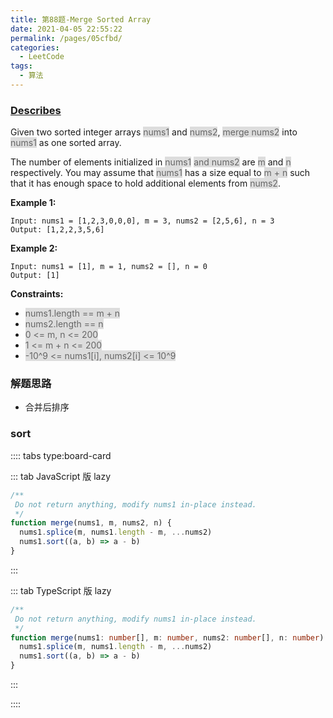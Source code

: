 ```yaml
---
title: 第88题-Merge Sorted Array
date: 2021-04-05 22:55:22
permalink: /pages/05cfbd/
categories:
  - LeetCode
tags:
  - 算法
---
```


### [Describes](https://leetcode-cn.com/problems/merge-sorted-array/)

Given two sorted integer arrays <span style="background: #ddd; color: #666;">nums1</span> and <span style="background: #ddd; color: #666;">nums2</span>, <span style="background: #ddd; color: #666;">merge nums2</span> into <span style="background: #ddd; color: #666;">nums1</span> as one sorted array.

The number of elements initialized in <span style="background: #ddd; color: #666;">nums1</span> <span style="background: #ddd; color: #666;">and nums2</span> are <span style="background: #ddd; color: #666;">m</span> and <span style="background: #ddd; color: #666;">n</span> respectively. You may assume that <span style="background: #ddd; color: #666;">nums1</span> has a size equal to <span style="background: #ddd; color: #666;">m + n</span> such that it has enough space to hold additional elements from <span style="background: #ddd; color: #666;">nums2</span>.

<!-- more -->

**Example 1:**

```
Input: nums1 = [1,2,3,0,0,0], m = 3, nums2 = [2,5,6], n = 3
Output: [1,2,2,3,5,6]
```

**Example 2:**

```
Input: nums1 = [1], m = 1, nums2 = [], n = 0
Output: [1]
```

**Constraints:**

- <span style="background: #ddd; color: #666;">nums1.length == m + n</span>
- <span style="background: #ddd; color: #666;">nums2.length == n</span>
- <span style="background: #ddd; color: #666;">0 <= m, n <= 200</span>
- <span style="background: #ddd; color: #666;">1 <= m + n <= 200</span>
- <span style="background: #ddd; color: #666;">-10^9 <= nums1[i], nums2[i] <= 10^9</span>

### 解题思路

- 合并后排序

### sort

:::: tabs type:board-card

::: tab JavaScript 版 lazy

```JavaScript
/**
 Do not return anything, modify nums1 in-place instead.
 */
function merge(nums1, m, nums2, n) {
  nums1.splice(m, nums1.length - m, ...nums2)
  nums1.sort((a, b) => a - b)
}
```

:::

::: tab TypeScript 版 lazy

```TypeScript
/**
 Do not return anything, modify nums1 in-place instead.
 */
function merge(nums1: number[], m: number, nums2: number[], n: number): void {
  nums1.splice(m, nums1.length - m, ...nums2)
  nums1.sort((a, b) => a - b)
}
```

:::

::::
